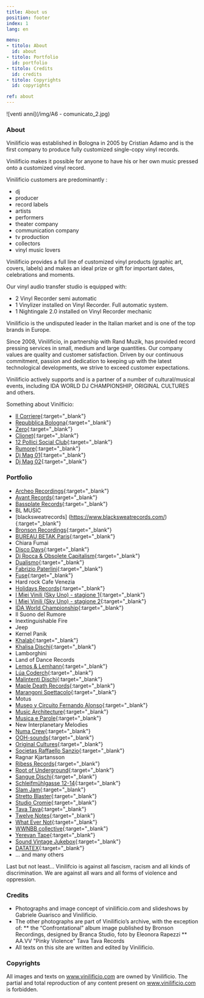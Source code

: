 ```yaml
---
title: About us
position: footer
index: 1
lang: en

menu:
- titolo: About
  id: about
- titolo: Portfolio
  id: portfolio
- titolo: Credits
  id: credits
- titolo: Copyrights
  id: copyrights

ref: about
---
```

![venti anni](/img/A6 - comunicato_2.jpg)

### About
Vinilificio was established in Bologna in 2005 by Cristian Adamo and is the first company to produce fully customized single-copy vinyl records.

Vinilificio makes it possible for anyone to have his or her own music pressed onto a customized vinyl record.

Vinilificio customers are predominantly :


* dj
* producer
* record labels
* artists
* performers
* theater company
* communication company
* tv production
* collectors
* vinyl music lovers

Vinilificio provides a full line of customized vinyl products (graphic art, covers, labels) and makes an ideal  prize or gift for important dates, celebrations and moments.

Our vinyl audio transfer studio is equipped with:  
* 2 Vinyl Recorder semi automatic
* 1 Vinylizer installed on Vinyl Recorder. Full automatic system.
* 1 Nightingale 2.0 installed on Vinyl Recorder mechanic

Vinilificio is the undisputed leader in the Italian market and is one of the top brands in Europe.

Since 2008, Vinilificio, in partnership with Rand Muzik, has provided record pressing services in small, medium and large quantities. Our company values are quality and customer satisfaction. Driven by our continuous commitment, passion and dedication to keeping up with the latest technological developments, we strive to exceed customer expectations.

Vinilificio actively supports and is a partner of a number of cultural/musical events, including IDA WORLD DJ CHAMPIONSHIP, ORIGINAL CULTURES and others.

Something about Vinilficio:
* [Il Corriere](https://corrieredibologna.corriere.it/notizie/cultura-e-tempo-libero/23_settembre_24/bologna-cristian-adamo-l-artigiano-del-vinile-nonostante-le-difficolta-non-scomparira-mai-6e3abec2-5360-4700-a83f-0a38eecccxlk.shtml?fbclid=IwAR3Z3ufI-BrEoT6tzLO5cVv6lAleoYEi2wg4P4I81SEevfdDe2bcxDZNxKs){:target="_blank"}
* [Repubblica Bologna](https://www.facebook.com/photo?fbid=801644478634559&set=a.466429085489435){:target="_blank"}
* [Zero](https://zero.eu/it/persone/vinilificio-cristian-adamo/){:target="_blank"}
* [Clionet](https://rivista.clionet.it/autore/cristian-adamo/){:target="_blank"}
* [12 Pollici Social Club](https://www.youtube.com/watch?v=ymfnq7ZHDS4){:target="_blank"}
* [Rumore](https://www.facebook.com/VINILIFICIOVINYL/posts/10158553344915404/?paipv=0&eav=AfZUTLPM7Bo1U0JkotNSWZfnd0nelYsxpUoF0sEdS7GeI7N1JGeTfK_BGW9cXuiuNhE&_rdr){:target="_blank"}
* [Dj Mag 01](https://www.djmagitalia.com/speciale-stamperie-vinile-dettaglio-parte-1/){:target="_blank"}
* [Dj Mag 02](https://www.djmagitalia.com/vinile-meno-moda-piu-amore/){:target="_blank"}

### Portfolio

* [Archeo Recordings](https://www.archeo-recordings.com/){:target="_blank"}
* [Avant Records](http://www.avantrecords.com/){:target="_blank"}
* [Bassplate Records](http://www.bassplaterecords.net/){:target="_blank"}
* BL MUSIC
* [blacksweatrecords] (https://www.blacksweatrecords.com/){:target="_blank"}
* [Bronson Recordings](http://bronsonrecordings.com/){:target="_blank"}
* [BUREAU BETAK Paris](http://www.bureaubetak.com/){:target="_blank"}
* Chiara Fumai
* [Disco Days](http://www.discodays.it/){:target="_blank"}
* [Dj Rocca &  Obsolete Capitalism](https://obsoletecapitalismsoundsystem.bandcamp.com){:target="_blank"}
* [Dualismo](http://dualismosound.bigcartel.com/){:target="_blank"}
* [Fabrizio Paterlini](http://www.fabriziopaterlini.com/){:target="_blank"}
* [Fuse](http://fuseworks.it/){:target="_blank"}
* Hard rock Cafe Venezia
* [Holidays Records](http://www.holidaysrecords.it/){:target="_blank"}
* [I Miei Vinili (Sky Uno) - stagione 1](https://skygo.sky.it/ondemand/canali/sky-uno/i-miei-vinili-stag.1/73419.shtml){:target="_blank"}
* [I Miei Vinili (Sky Uno) - stagione 2](https://skygo.sky.it/ondemand/dettaglio/i-miei-vinili-s2/89495.shtml){:target="_blank"}
* [IDA World Championship](http://www.idaworld.org/){:target="_blank"}
* Il Suono del Rumore
* Inextinguishable Fire
* Jeep
* Kernel Panik
* [Khalab](https://www.facebook.com/djkhalab/){:target="_blank"}
* [Khalisa Dischi](https://www.facebook.com/KhalisaDischi/){:target="_blank"}
* Lamborghini
* Land of Dance Records
* [Lemos & Lemhann](https://www.lemosandlehmann.com/solstice/){:target="_blank"}
* [Lúa Coderch](http://luacoderch.com/){:target="_blank"}
* [Malintenti Dischi](http://www.malintenti.it/){:target="_blank"}
* [Maple Death Records](http://www.mapledeathrecords.com/){:target="_blank"}
* [Marangoni Spettacolo](http://www.marangonispettacolo.it/){:target="_blank"}
* Motus
* [Museo y Circuito Fernando Alonso](http://www.fernandoalonso.com/museo/){:target="_blank"}
* [Music Architecture](http://www.musicarchitecture.com/){:target="_blank"}
* [Musica e Parole](https://www.musicaeparole.com/){:target="_blank"}
* New Interplanetary Melodies
* [Numa Crew](http://www.numacrew.com/){:target="_blank"}
* [OOH-sounds](http://www.ooh-sounds.com/){:target="_blank"}
* [Original Cultures](https://originalcultures.bandcamp.com/){:target="_blank"}
* [Societas Raffaello Sanzio](http://www.societas.es/){:target="_blank"}
* Ragnar Kjartansson
* [Ribess Records](http://www.ribessrecords.it/){:target="_blank"}
* [Root of Underground](https://rootsundergroundrecords.bandcamp.com/){:target="_blank"}
* [Sangue Dischi](https://sanguedischi.com/){:target="_blank"}
* [Schleifmühlgasse 12-14](http://12-14.org/){:target="_blank"}
* [Slam Jam](https://www.slamjamsocialism.com){:target="_blank"}
* [Stretto Blaster](https://strettoblaster.com/label/){:target="_blank"}
* [Studio Cromie](http://studiocromie.org/){:target="_blank"}
* [Tava Tava](https://www.facebook.com/bestsoundcollection/){:target="_blank"}
* [Twelve Notes](http://www.twelve-notes.net/){:target="_blank"}
* [What Ever Not](https://whatevernotrecords.bandcamp.com/){:target="_blank"}
* [WWNBB collective](https://www.wwnbb.net/){:target="_blank"}
* [Yerevan Tape](https://yerevantapes.bandcamp.com/){:target="_blank"}
* [Sound Vintage Jukebox](https://soundvintagejukebox.wordpress.com/){:target="_blank"}
* [DATATEX](http://datatex-italia.com/shop/prodotti-per-la-registrazione-analogica.html){:target="_blank"}
* ... and many others


Last but not least... Vinilifcio is against all fascism, racism and all kinds of discrimination. We are against all wars and all forms of violence and oppression.

### Credits
* Photographs and image concept of vinilificio.com and slideshows by Gabriele Guarisco and Vinilificio.
* The other photographs are part of Vinilificio’s archive, with the exception of: 
** the “Confrontational” album image published by Bronson Recordings, designed by Branca Studio, foto by Eleonora Rapezzi
** AA.VV "Pinky Violence" Tava Tava Records
* All texts on this site are written and edited by Vinilificio.


### Copyrights
All images and texts on www.vinilificio.com are owned by Vinilificio. The partial and total reproduction of any content present on www.vinilificio.com is forbidden.
